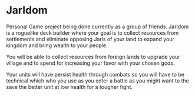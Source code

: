 # Jarldom
Personal Game project being done currently as a group of friends. Jarldom is a roguelike deck builder where your goal is to collect resources from settlements and eliminate opposing Jarls of your land to expand your kingdom and bring wealth to your people.

You will be able to collect resources from foreign lands to upgrade your village and to spend for increasing your favor with your chosen gods.

Your units will have persist health through combats so you will have to be technical which who you use as you enter a battle as you might want to the save the better unit at low health for a tougher fight.
